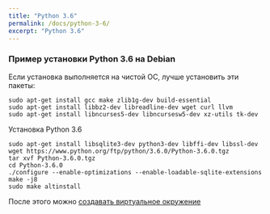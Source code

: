 ```yaml
---
title: "Python 3.6"
permalink: /docs/python-3-6/
excerpt: "Python 3.6"
---
```


### Пример установки Python 3.6 на Debian

Если установка выполняется на чистой ОС, лучше установить эти пакеты:
```
sudo apt-get install gcc make zlib1g-dev build-essential
sudo apt-get install libbz2-dev libreadline-dev wget curl llvm
sudo apt-get install libncurses5-dev libncursesw5-dev xz-utils tk-dev
```

Установка Python 3.6
```
sudo apt-get install libsqlite3-dev python3-dev libffi-dev libssl-dev
wget https://www.python.org/ftp/python/3.6.0/Python-3.6.0.tgz
tar xvf Python-3.6.0.tgz
cd Python-3.6.0
./configure --enable-optimizations --enable-loadable-sqlite-extensions
make -j8
sudo make altinstall
```

После этого можно [создавать виртуальное окружение](https://pyneng.github.io/docs/venv/)

